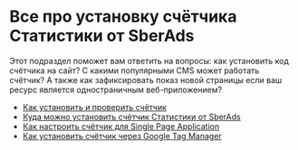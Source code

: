 # Все про установку счётчика Статистики от SberAds

Этот подраздел поможет вам ответить на вопросы: как установить код счётчика на сайт? С какими популярными CMS может работать счётчик? А также как зафиксировать показ новой страницы если ваш ресурс является одностраничным веб-приложением?

* [Как установить и проверить счётчик](kak-ustanovit-i-proverit-schyotchik.md)
* [Куда можно установить счётчик Cтатистики от SberAds](kuda-mozhno-ustanovit-schetchik.md)
* [Как настроить счётчик для Single Page Application](broken-reference)
* [Как установить счётчик через Google Tag Manager](broken-reference)
